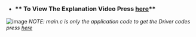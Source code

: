 - ### ** To View The Explanation Video Press [here](https://drive.google.com/file/d/1Qzuz4Y8ZnNbvoHpzsyLjBNw_unXl5oqj/view?usp=drive_link)**
![image](https://github.com/AssemAyman/Mastering-Embedded-System-Online-Diploma/assets/107751300/f8e91be3-9f5a-4405-9976-d1bb9f5a47c0)
_NOTE: main.c is only the application code to get the Driver codes press [here](https://github.com/AssemAyman/Mastering-Embedded-System-Online-Diploma/tree/main/STM32F103C6_Drivers)_
